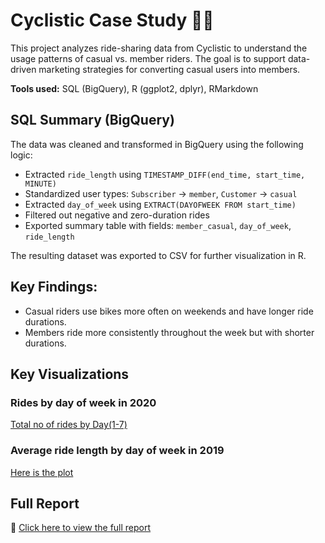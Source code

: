 # Cyclistic Case Study 🚴‍♀️

This project analyzes ride-sharing data from Cyclistic to understand the usage patterns of casual vs. member riders. The goal is to support data-driven marketing strategies for converting casual users into members.

**Tools used:** SQL (BigQuery), R (ggplot2, dplyr), RMarkdown
## SQL Summary (BigQuery)

The data was cleaned and transformed in BigQuery using the following logic:

- Extracted `ride_length` using `TIMESTAMP_DIFF(end_time, start_time, MINUTE)`
- Standardized user types: `Subscriber` → `member`, `Customer` → `casual`
- Extracted `day_of_week` using `EXTRACT(DAYOFWEEK FROM start_time)`
- Filtered out negative and zero-duration rides
- Exported summary table with fields: `member_casual`, `day_of_week`, `ride_length`

The resulting dataset was exported to CSV for further visualization in R.


## Key Findings:
- Casual riders use bikes more often on weekends and have longer ride durations.
- Members ride more consistently throughout the week but with shorter durations.
## Key Visualizations
### Rides by day of week in 2020 
[Total no of rides by Day(1-7)](./Figures/001.png)
### Average ride length by day of week in 2019
[Here is the plot](./Figures/003.png)

## Full Report
🧾 [Click here to view the full report](.//RMD/Case-Study-1--Cyclistic-Dataset.html)


